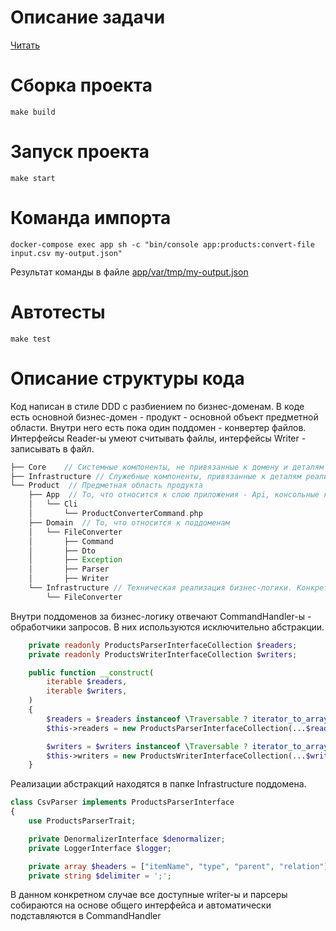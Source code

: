 # Описание задачи
[Читать](task/readme.txt)

# Сборка проекта
```shell
make build
```

# Запуск проекта
```shell
make start
```

# Команда импорта
```shell
docker-compose exec app sh -c "bin/console app:products:convert-file input.csv my-output.json"
```

Результат команды в файле [app/var/tmp/my-output.json](app/var/tmp/my-output.json)

# Автотесты
```shell
make test
```

# Описание структуры кода
Код написан в стиле DDD с разбиением по бизнес-доменам.
В коде есть основной бизнес-домен - продукт - основной объект предметной области.
Внутри него есть пока один поддомен - конвертер файлов.
Интерфейсы Reader-ы умеют считывать файлы, интерфейсы Writer - записывать в файл.

```php
├── Core    // Системные компоненты, не привязанные к домену и деталям реализации
├── Infrastructure // Служебные компоненты, привязанные к деталям реализации (БД, сериализаторы, нормализаторы, валидаторы)
└── Product  // Предметная область продукта
    ├── App  // То, что относится к слою приложения - Api, консольные команды и т.д
    │   └── Cli
    │       └── ProductConverterCommand.php
    ├── Domain  // То, что относится к поддоменам
    │   └── FileConverter
    │       ├── Command
    │       ├── Dto    
    │       ├── Exception
    │       ├── Parser
    │       ├── Writer
    └── Infrastructure // Техническая реализация бизнес-логики. Конкретные парсеры и обработчики файлов
        └── FileConverter
```

Внутри поддоменов за бизнес-логику отвечают CommandHandler-ы - обработчики запросов. В них используются исключительно абстракции.

```php
    private readonly ProductsParserInterfaceCollection $readers;
    private readonly ProductsWriterInterfaceCollection $writers;

    public function __construct(
        iterable $readers,
        iterable $writers,
    )
    {
        $readers = $readers instanceof \Traversable ? iterator_to_array($readers) : $readers;
        $this->readers = new ProductsParserInterfaceCollection(...$readers);

        $writers = $writers instanceof \Traversable ? iterator_to_array($writers) : $writers;
        $this->writers = new ProductsWriterInterfaceCollection(...$writers);
    }
```
Реализации абстракций находятся в папке Infrastructure поддомена.

```php
class CsvParser implements ProductsParserInterface
{
    use ProductsParserTrait;

    private DenormalizerInterface $denormalizer;
    private LoggerInterface $logger;

    private array $headers = ["itemName", "type", "parent", "relation"];
    private string $delimiter = ';';

```

В данном конкретном случае все доступные writer-ы и парсеры собираются на основе общего интерфейса и автоматически подставляются в CommandHandler